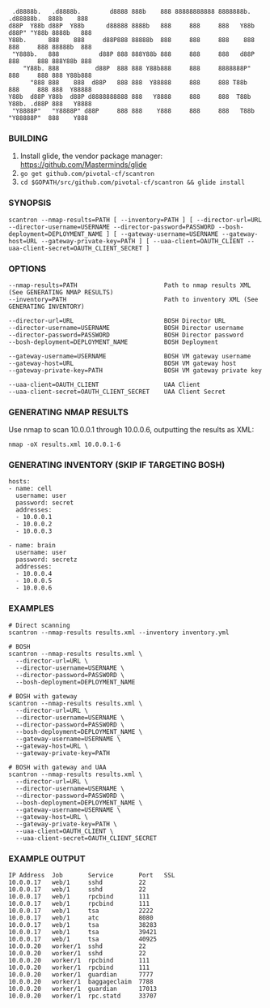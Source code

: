      .d8888b.   .d8888b.        d8888 888b    888 88888888888 8888888b.   .d88888b.  888b    888
    d88P  Y88b d88P  Y88b      d88888 8888b   888     888     888   Y88b d88P" "Y88b 8888b   888
    Y88b.      888    888     d88P888 88888b  888     888     888    888 888     888 88888b  888
     "Y888b.   888           d88P 888 888Y88b 888     888     888   d88P 888     888 888Y88b 888
        "Y88b. 888          d88P  888 888 Y88b888     888     8888888P"  888     888 888 Y88b888
          "888 888    888  d88P   888 888  Y88888     888     888 T88b   888     888 888  Y88888
    Y88b  d88P Y88b  d88P d8888888888 888   Y8888     888     888  T88b  Y88b. .d88P 888   Y8888
     "Y8888P"   "Y8888P" d88P     888 888    Y888     888     888   T88b  "Y88888P"  888    Y888

### BUILDING

1. Install glide, the vendor package manager: https://github.com/Masterminds/glide
1. `go get github.com/pivotal-cf/scantron`
1. `cd $GOPATH/src/github.com/pivotal-cf/scantron && glide install`

### SYNOPSIS

    scantron --nmap-results=PATH [ --inventory=PATH ] [ --director-url=URL --director-username=USERNAME --director-password=PASSWORD --bosh-deployment=DEPLOYMENT_NAME ] [ --gateway-username=USERNAME --gateway-host=URL --gateway-private-key=PATH ] [ --uaa-client=OAUTH_CLIENT --uaa-client-secret=OAUTH_CLIENT_SECRET ]

### OPTIONS

    --nmap-results=PATH                        Path to nmap results XML (See GENERATING NMAP RESULTS)
    --inventory=PATH                           Path to inventory XML (See GENERATING INVENTORY)

    --director-url=URL                         BOSH Director URL
    --director-username=USERNAME               BOSH Director username
    --director-password=PASSWORD               BOSH Director password
    --bosh-deployment=DEPLOYMENT_NAME          BOSH Deployment

    --gateway-username=USERNAME                BOSH VM gateway username
    --gateway-host=URL                         BOSH VM gateway host
    --gateway-private-key=PATH                 BOSH VM gateway private key

    --uaa-client=OAUTH_CLIENT                  UAA Client
    --uaa-client-secret=OAUTH_CLIENT_SECRET    UAA Client Secret

### GENERATING NMAP RESULTS

Use nmap to scan 10.0.0.1 through 10.0.0.6, outputting the results as XML:

    nmap -oX results.xml 10.0.0.1-6

### GENERATING INVENTORY (SKIP IF TARGETING BOSH)

    hosts:
    - name: cell
      username: user
      password: secret
      addresses:
      - 10.0.0.1
      - 10.0.0.2
      - 10.0.0.3

    - name: brain
      username: user
      password: secretz
      addresses:
      - 10.0.0.4
      - 10.0.0.5
      - 10.0.0.6

### EXAMPLES

    # Direct scanning
    scantron --nmap-results results.xml --inventory inventory.yml

    # BOSH
    scantron --nmap-results results.xml \
      --director-url=URL \
      --director-username=USERNAME \
      --director-password=PASSWORD \
      --bosh-deployment=DEPLOYMENT_NAME

    # BOSH with gateway
    scantron --nmap-results results.xml \
      --director-url=URL \
      --director-username=USERNAME \
      --director-password=PASSWORD \
      --bosh-deployment=DEPLOYMENT_NAME \
      --gateway-username=USERNAME \
      --gateway-host=URL \
      --gateway-private-key=PATH

    # BOSH with gateway and UAA
    scantron --nmap-results results.xml \
      --director-url=URL \
      --director-username=USERNAME \
      --director-password=PASSWORD \
      --bosh-deployment=DEPLOYMENT_NAME \
      --gateway-username=USERNAME \
      --gateway-host=URL \
      --gateway-private-key=PATH \
      --uaa-client=OAUTH_CLIENT \
      --uaa-client-secret=OAUTH_CLIENT_SECRET

### EXAMPLE OUTPUT

    IP Address  Job       Service       Port   SSL
    10.0.0.17   web/1     sshd          22
    10.0.0.17   web/1     sshd          22
    10.0.0.17   web/1     rpcbind       111
    10.0.0.17   web/1     rpcbind       111
    10.0.0.17   web/1     tsa           2222
    10.0.0.17   web/1     atc           8080
    10.0.0.17   web/1     tsa           38283
    10.0.0.17   web/1     tsa           39421
    10.0.0.17   web/1     tsa           40925
    10.0.0.20   worker/1  sshd          22
    10.0.0.20   worker/1  sshd          22
    10.0.0.20   worker/1  rpcbind       111
    10.0.0.20   worker/1  rpcbind       111
    10.0.0.20   worker/1  guardian      7777
    10.0.0.20   worker/1  baggageclaim  7788
    10.0.0.20   worker/1  guardian      17013
    10.0.0.20   worker/1  rpc.statd     33707

